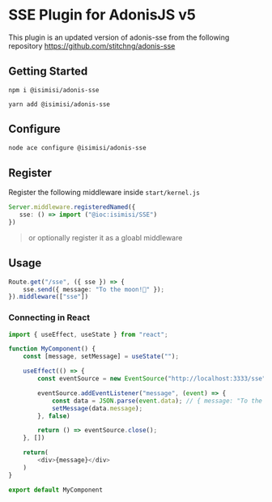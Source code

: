 # SSE Plugin for AdonisJS v5

This plugin is an updated version of adonis-sse from the following repository https://github.com/stitchng/adonis-sse 

## Getting Started

```
npm i @isimisi/adonis-sse
```
```
yarn add @isimisi/adonis-sse
```

## Configure
```sh
node ace configure @isimisi/adonis-sse
```

## Register

Register the following middleware inside `start/kernel.js`

 ```ts
 Server.middleware.registeredNamed({
    sse: () => import ("@ioc:isimisi/SSE")
 })
 ```

 > or optionally register it as a gloabl middleware

## Usage

```ts
Route.get("/sse", ({ sse }) => {
    sse.send({ message: "To the moon!🚀" });
}).middleware(["sse"])
```

### Connecting in React
```ts
import { useEffect, useState } from "react";

function MyComponent() {
    const [message, setMessage] = useState("");

    useEffect(() => {
        const eventSource = new EventSource("http://localhost:3333/sse");

        eventSource.addEventListener("message", (event) => {
            const data = JSON.parse(event.data); // { message: "To the moon!🚀" }
            setMessage(data.message);
        }, false)

        return () => eventSource.close();
    }, [])

    return(
        <div>{message}</div>
    )
}

export default MyComponent
```
